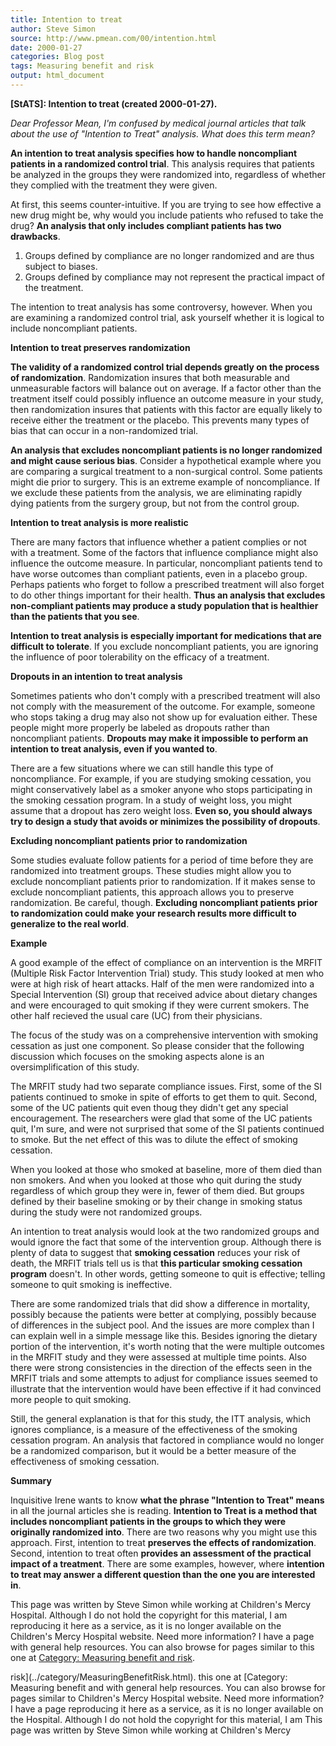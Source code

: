 ```yaml
---
title: Intention to treat
author: Steve Simon
source: http://www.pmean.com/00/intention.html
date: 2000-01-27
categories: Blog post
tags: Measuring benefit and risk
output: html_document
---
```

****[StATS]:** Intention to treat (created
2000-01-27).**

*Dear Professor Mean, I'm confused by medical journal articles that
talk about the use of "Intention to Treat" analysis. What does this
term mean?*

**An intention to treat analysis specifies how to handle noncompliant
patients in a randomized control trial**. This analysis requires that
patients be analyzed in the groups they were randomized into, regardless
of whether they complied with the treatment they were given.

At first, this seems counter-intuitive. If you are trying to see how
effective a new drug might be, why would you include patients who
refused to take the drug? **An analysis that only includes compliant
patients has two drawbacks**.

1.  Groups defined by compliance are no longer randomized and are thus
    subject to biases.
2.  Groups defined by compliance may not represent the practical impact
    of the treatment.

The intention to treat analysis has some controversy, however. When you
are examining a randomized control trial, ask yourself whether it is
logical to include noncompliant patients.

**Intention to treat preserves randomization**

**The validity of a randomized control trial depends greatly on the
process of randomization**. Randomization insures that both measurable
and unmeasurable factors will balance out on average. If a factor other
than the treatment itself could possibly influence an outcome measure in
your study, then randomization insures that patients with this factor
are equally likely to receive either the treatment or the placebo. This
prevents many types of bias that can occur in a non-randomized trial.

**An analysis that excludes noncompliant patients is no longer
randomized and might cause serious bias**. Consider a hypothetical
example where you are comparing a surgical treatment to a non-surgical
control. Some patients might die prior to surgery. This is an extreme
example of noncompliance. If we exclude these patients from the
analysis, we are eliminating rapidly dying patients from the surgery
group, but not from the control group.

**Intention to treat analysis is more realistic**

There are many factors that influence whether a patient complies or not
with a treatment. Some of the factors that influence compliance might
also influence the outcome measure. In particular, noncompliant patients
tend to have worse outcomes than compliant patients, even in a placebo
group. Perhaps patients who forget to follow a prescribed treatment will
also forget to do other things important for their health. **Thus an
analysis that excludes non-compliant patients may produce a study
population that is healthier than the patients that you see**.

**Intention to treat analysis is especially important for medications
that are difficult to tolerate**. If you exclude noncompliant patients,
you are ignoring the influence of poor tolerability on the efficacy of a
treatment.

**Dropouts in an intention to treat analysis**

Sometimes patients who don't comply with a prescribed treatment will
also not comply with the measurement of the outcome. For example,
someone who stops taking a drug may also not show up for evaluation
either. These people might more properly be labeled as dropouts rather
than noncompliant patients. **Dropouts may make it impossible to perform
an intention to treat analysis, even if you wanted to**.

There are a few situations where we can still handle this type of
noncompliance. For example, if you are studying smoking cessation, you
might conservatively label as a smoker anyone who stops participating in
the smoking cessation program. In a study of weight loss, you might
assume that a dropout has zero weight loss. **Even so, you should always
try to design a study that avoids or minimizes the possibility of
dropouts**.

**Excluding noncompliant patients prior to randomization**

Some studies evaluate follow patients for a period of time before they
are randomized into treatment groups. These studies might allow you to
exclude noncompliant patients prior to randomization. If it makes sense
to exclude noncompliant patients, this approach allows you to preserve
randomization. Be careful, though. **Excluding noncompliant patients
prior to randomization could make your research results more difficult
to generalize to the real world**.

**Example**

A good example of the effect of compliance on an intervention is the
MRFIT (Multiple Risk Factor Intervention Trial) study. This study looked
at men who were at high risk of heart attacks. Half of the men were
randomized into a Special Intervention (SI) group that received advice
about dietary changes and were encouraged to quit smoking if they were
current smokers. The other half recieved the usual care (UC) from their
physicians.

The focus of the study was on a comprehensive intervention with smoking
cessation as just one component. So please consider that the following
discussion which focuses on the smoking aspects alone is an
oversimplification of this study.

The MRFIT study had two separate compliance issues. First, some of the
SI patients continued to smoke in spite of efforts to get them to quit.
Second, some of the UC patients quit even thoug they didn't get any
special encouragement. The researchers were glad that some of the UC
patients quit, I'm sure, and were not surprised that some of the SI
patients continued to smoke. But the net effect of this was to dilute
the effect of smoking cessation.

When you looked at those who smoked at baseline, more of them died than
non smokers. And when you looked at those who quit during the study
regardless of which group they were in, fewer of them died. But groups
defined by their baseline smoking or by their change in smoking status
during the study were not randomized groups.

An intention to treat analysis would look at the two randomized groups
and would ignore the fact that some of the intervention group. Although
there is plenty of data to suggest that **smoking cessation** reduces
your risk of death, the MRFIT trials tell us is that **this particular
smoking cessation program** doesn't. In other words, getting someone to
quit is effective; telling someone to quit smoking is ineffective.

There are some randomized trials that did show a difference in
mortality, possibly because the patients were better at complying,
possibly because of differences in the subject pool. And the issues are
more complex than I can explain well in a simple message like this.
Besides ignoring the dietary portion of the intervention, it's worth
noting that the were multiple outcomes in the MRFIT study and they were
assessed at multiple time points. Also there were strong consistencies
in the direction of the effects seen in the MRFIT trials and some
attempts to adjust for compliance issues seemed to illustrate that the
intervention would have been effective if it had convinced more people
to quit smoking.

Still, the general explanation is that for this study, the ITT analysis,
which ignores compliance, is a measure of the effectiveness of the
smoking cessation program. An analysis that factored in compliance would
no longer be a randomized comparison, but it would be a better measure
of the effectiveness of smoking cessation.

**Summary**

Inquisitive Irene wants to know **what the phrase "Intention to Treat"
means** in all the journal articles she is reading. **Intention to Treat
is a method that includes noncompliant patients in the groups to which
they were originally randomized into**. There are two reasons why you
might use this approach. First, intention to treat **preserves the
effects of randomization**. Second, intention to treat often **provides
an assessment of the practical impact of a treatment**. There are some
examples, however, where **intention to treat may answer a different
question than the one you are interested in**.

This page was written by Steve Simon while working at Children's Mercy
Hospital. Although I do not hold the copyright for this material, I am
reproducing it here as a service, as it is no longer available on the
Children's Mercy Hospital website. Need more information? I have a page
with general help resources. You can also browse for pages similar to
this one at [Category: Measuring benefit and
risk](../category/MeasuringBenefitRisk.html).
<!---More--->
risk](../category/MeasuringBenefitRisk.html).
this one at [Category: Measuring benefit and
with general help resources. You can also browse for pages similar to
Children's Mercy Hospital website. Need more information? I have a page
reproducing it here as a service, as it is no longer available on the
Hospital. Although I do not hold the copyright for this material, I am
This page was written by Steve Simon while working at Children's Mercy

<!---Do not use
****[StATS]:** Intention to treat (created
This page was written by Steve Simon while working at Children's Mercy
Hospital. Although I do not hold the copyright for this material, I am
reproducing it here as a service, as it is no longer available on the
Children's Mercy Hospital website. Need more information? I have a page
with general help resources. You can also browse for pages similar to
this one at [Category: Measuring benefit and
risk](../category/MeasuringBenefitRisk.html).
--->

